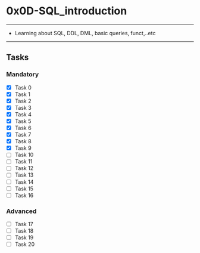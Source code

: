 # 0x0D-SQL_introduction

---
* Learning about SQL, DDL, DML, basic queries, funct,..etc
---

## Tasks
### Mandatory
- [x] Task 0
- [x] Task 1
- [x] Task 2
- [x] Task 3
- [x] Task 4
- [x] Task 5
- [x] Task 6
- [x] Task 7
- [x] Task 8
- [x] Task 9
- [ ] Task 10
- [ ] Task 11
- [ ] Task 12
- [ ] Task 13
- [ ] Task 14
- [ ] Task 15
- [ ] Task 16

### Advanced
- [ ] Task 17
- [ ] Task 18
- [ ] Task 19
- [ ] Task 20
